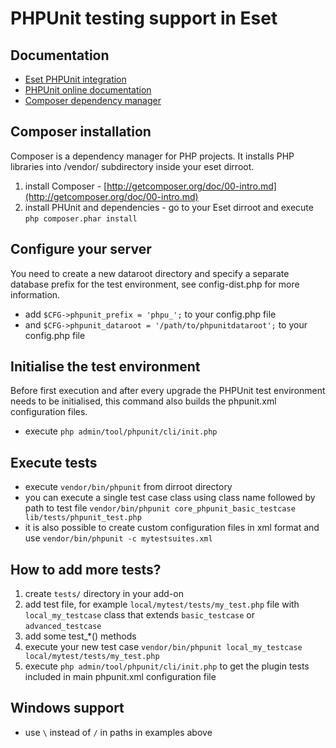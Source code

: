PHPUnit testing support in Eset
==================================


Documentation
-------------
* [Eset PHPUnit integration](http://docs.eset.org/dev/PHPUnit)
* [PHPUnit online documentation](http://www.phpunit.de/manual/current/en/)
* [Composer dependency manager](http://getcomposer.org/)


Composer installation
---------------------
Composer is a dependency manager for PHP projects.
It installs PHP libraries into /vendor/ subdirectory inside your eset dirroot.

1. install Composer - [http://getcomposer.org/doc/00-intro.md](http://getcomposer.org/doc/00-intro.md)
2. install PHUnit and dependencies - go to your Eset dirroot and execute `php composer.phar install`


Configure your server
---------------------
You need to create a new dataroot directory and specify a separate database prefix for the test environment,
see config-dist.php for more information.

* add `$CFG->phpunit_prefix = 'phpu_';` to your config.php file
* and `$CFG->phpunit_dataroot = '/path/to/phpunitdataroot';` to your config.php file


Initialise the test environment
-------------------------------
Before first execution and after every upgrade the PHPUnit test environment needs to be initialised,
this command also builds the phpunit.xml configuration files.

* execute `php admin/tool/phpunit/cli/init.php`


Execute tests
--------------
* execute `vendor/bin/phpunit` from dirroot directory
* you can execute a single test case class using class name followed by path to test file `vendor/bin/phpunit core_phpunit_basic_testcase lib/tests/phpunit_test.php`
* it is also possible to create custom configuration files in xml format and use `vendor/bin/phpunit -c mytestsuites.xml`


How to add more tests?
----------------------
1. create `tests/` directory in your add-on
2. add test file, for example `local/mytest/tests/my_test.php` file with `local_my_testcase` class that extends `basic_testcase` or `advanced_testcase`
3. add some test_*() methods
4. execute your new test case `vendor/bin/phpunit local_my_testcase local/mytest/tests/my_test.php`
5. execute `php admin/tool/phpunit/cli/init.php` to get the plugin tests included in main phpunit.xml configuration file


Windows support
---------------
* use `\` instead of `/` in paths in examples above
